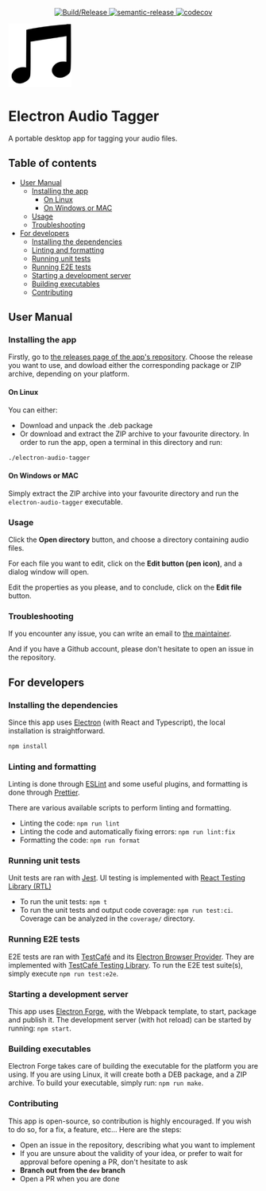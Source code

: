 <p align="center">
  <a href="https://github.com/mourtisma/electron-audio-tagger/actions/workflows/ci.yaml">
    <img alt="Build/Release" src="https://github.com/mourtisma/electron-audio-tagger/actions/workflows/ci.yaml/badge.svg">
  </a>
  <a href="https://www.npmjs.com/package/semantic-release">
    <img alt="semantic-release" src="https://img.shields.io/badge/%20%20%F0%9F%93%A6%F0%9F%9A%80-semantic--release-e10079.svg">
  </a>
  
  <a href="https://codecov.io/gh/mourtisma/electron-audio-tagger">
    <img alt="codecov" src="https://codecov.io/gh/mourtisma/electron-audio-tagger/branch/init/graph/badge.svg?token=J3S4I784CB"/>
  </a>    
</p>

![Application icon](/img/icon)

# Electron Audio Tagger

A portable desktop app for tagging your audio files.

## Table of contents

-   [User Manual](#user-manual)
    -   [Installing the app](#installing-the-app)
        -   [On Linux](#on-linux)
        -   [On Windows or MAC](#on-windows-or-mac)
    -   [Usage](#usage)
    -   [Troubleshooting](#troubleshooting)
-   [For developers](#for-developers)
    -   [Installing the dependencies](#installing-the-dependencies)
    -   [Linting and formatting](#linting-and-formatting)
    -   [Running unit tests](#running-unit-tests)
    -   [Running E2E tests](#running-e2e-tests)
    -   [Starting a development server](#starting-a-development-server)
    -   [Building executables](#building-executables)
    -   [Contributing](#contributing)

## User Manual

### Installing the app

Firstly, go to [the releases page of the app's repository](https://github.com/mourtisma/electron-audio-tagger/releases). Choose the release you want to use, and dowload either the corresponding package or ZIP archive, depending on your platform.

#### On Linux

You can either:

-   Download and unpack the .deb package
-   Or download and extract the ZIP archive to your favourite directory. In order to run the app, open a terminal in this directory and run:

```bash
./electron-audio-tagger
```

#### On Windows or MAC

Simply extract the ZIP archive into your favourite directory and run the `electron-audio-tagger` executable.

### Usage

Click the **Open directory** button, and choose a directory containing audio files.

For each file you want to edit, click on the **Edit button (pen icon)**, and a dialog window will open.

Edit the properties as you please, and to conclude, click on the **Edit file** button.

### Troubleshooting

If you encounter any issue, you can write an email to [the maintainer](mailto:ismail.mourtada@gmail.com).

And if you have a Github account, please don't hesitate to open an issue in the repository.

## For developers

### Installing the dependencies

Since this app uses [Electron](https://www.electronjs.org/) (with React and Typescript), the local installation is straightforward.

```bash
npm install
```

### Linting and formatting

Linting is done through [ESLint](https://eslint.org/) and some useful plugins, and formatting is done through [Prettier](https://prettier.io/).

There are various available scripts to perform linting and formatting.

-   Linting the code: `npm run lint`
-   Linting the code and automatically fixing errors: `npm run lint:fix`
-   Formatting the code: `npm run format`

### Running unit tests

Unit tests are ran with [Jest](https://jestjs.io/). UI testing is implemented with [React Testing Library (RTL)](https://testing-library.com/docs/react-testing-library/intro/)

-   To run the unit tests: `npm t`
-   To run the unit tests and output code coverage: `npm run test:ci`. Coverage can be analyzed in the `coverage/` directory.

### Running E2E tests

E2E tests are ran with [TestCafé](https://testcafe.io/) and its [Electron Browser Provider](https://github.com/DevExpress/testcafe-browser-provider-electron). They are implemented with [TestCafé Testing Library](https://testing-library.com/docs/testcafe-testing-library/intro/). To run the E2E test suite(s), simply execute `npm run test:e2e`.

### Starting a development server

This app uses [Electron Forge](https://www.electronforge.io/), with the Webpack template, to start, package and publish it. The development server (with hot reload) can be started by running: `npm start`.

### Building executables

Electron Forge takes care of building the executable for the platform you are using. If you are using Linux, it will create both a DEB package, and a ZIP archive. To build your executable, simply run: `npm run make`.

### Contributing

This app is open-source, so contribution is highly encouraged. If you wish to do so, for a fix, a feature, etc... Here are the steps:

-   Open an issue in the repository, describing what you want to implement
-   If you are unsure about the validity of your idea, or prefer to wait for approval before opening a PR, don't hesitate to ask
-   **Branch out from the `dev` branch**
-   Open a PR when you are done
